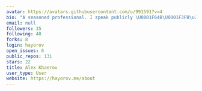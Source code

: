 ```yaml
---
avatar: https://avatars.githubusercontent.com/u/991591?v=4
bio: "A seasoned professional. I speak publicly \U0001F64B\U0001F3FB\u200D\u2642\uFE0F"
email: null
followers: 35
following: 48
forks: 8
login: hayorov
open_issues: 6
public_repos: 131
stars: 22
title: Alex Khaerov
user_type: User
website: https://hayorov.me/about
---
```

